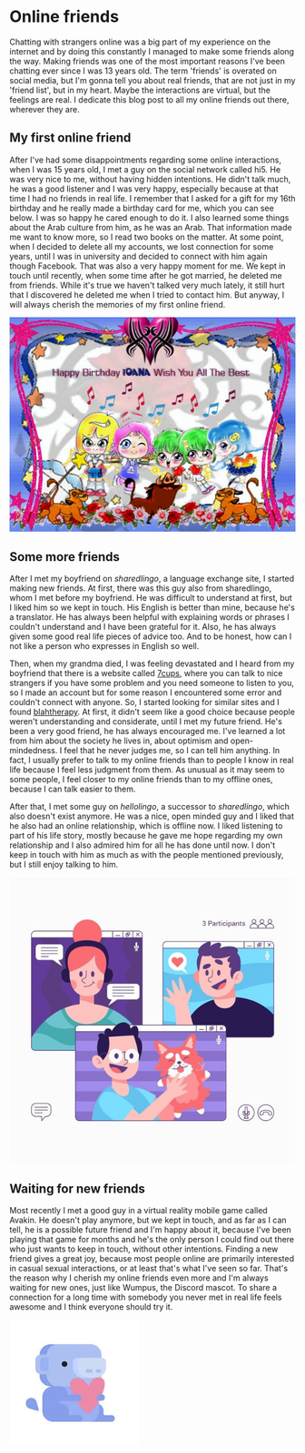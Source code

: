 # Online friends

Chatting with strangers online was a big part of my experience on the internet and by doing this constantly I managed to make some friends along the way.
Making friends was one of the most important reasons I've been chatting ever since I was 13 years old.
 The term 'friends' is overated on social media, but I'm gonna tell you about real friends, that are not just in my 'friend list', but in my heart.
Maybe the interactions are virtual, but the feelings are real.
I dedicate this blog post to all my online friends out there, wherever they are.

## My first online friend

After I've had some disappointments regarding some online interactions, when I was 15 years old, I met a guy on the social network called hi5.
He was very nice to me, without having hidden intentions.
He didn't talk much, he was a good listener and I was very happy, especially because at that time I had no friends in real life.
I remember that I asked for a gift for my 16th birthday and he really made a birthday card for me, which you can see below.
I was so happy he cared enough to do it.
I also learned some things about the Arab culture from him, as he was an Arab.
That information made me want to know more, so I read two books on the matter.
At some point, when I decided to delete all my accounts, we lost connection for some years, until I was in university and decided to connect with him again though Facebook.
That was also a very happy moment for me.
We kept in touch until recently, when some time after he got married, he deleted me from friends.
While it's true we haven't talked very much lately, it still hurt that I discovered he deleted me when I tried to contact him.
But anyway, I will always cherish the memories of my first online friend.

![illustration](images/illustration_birthday_card.png)

## Some more friends

After I met my boyfriend on *sharedlingo*, a language exchange site, I started making new friends.
At first, there was this guy also from sharedlingo, whom I met before my boyfriend.
He was difficult to understand at first, but I liked him so we kept in touch.
His English is better than mine, because he's a translator.
He has always been helpful with explaining words or phrases I couldn't understand and I have been grateful for it.
Also, he has always given some good real life pieces of advice too.
And to be honest, how can I not like a person who expresses in English so well.

Then, when my grandma died, I was feeling devastated and I heard from my boyfriend that there is a website called [7cups](https://www.7cups.com/), where you can talk to nice strangers if you have some problem and you need someone to listen to you, so I made an account but for some reason I encountered some error and couldn't connect with anyone.
So, I started looking for similar sites and I found [blahtherapy](https://blahtherapy.com/).
At first, it didn't seem like a good choice because people weren't understanding and considerate, until I met my future friend.
He's been a very good friend, he has always encouraged me.
I've learned a lot from him about the society he lives in, about optimism and open-mindedness.
I feel that he never judges me, so I can tell him anything.
In fact, I usually prefer to talk to my online friends than to people I know in real life because I feel less judgment from them.
As unusual as it may seem to some people, I feel closer to my online friends than to my offline ones, because I can talk easier to them.

After that, I met some guy on *hellolingo*, a successor to *sharedlingo*, which also doesn't exist anymore.
He was a nice, open minded guy and I liked that he also had an online relationship, which is offline now.
I liked listening to part of his life story, mostly because he gave me hope regarding my own relationship and I also admired him for all he has done until now.
I don't keep in touch with him as much as with the people mentioned previously, but I still enjoy talking to him.

![illustration](images/illustration_online_friends.png)

## Waiting for new friends

Most recently I met a good guy in a virtual reality mobile game called Avakin.
He doesn't play anymore, but we kept in touch, and as far as I can tell, he is a possible future friend and I'm happy about it, because I've been playing that game for months and he's the only person I could find out there who just wants to keep in touch, without other intentions.
Finding a new friend gives a great joy, because most people online are primarily interested in casual sexual interactions, or at least that's what I've seen so far.
That's the reason why I cherish my online friends even more and I'm always waiting for new ones, just like Wumpus, the Discord mascot.
To share a connection for a long time with somebody you never met in real life feels awesome and I think everyone should try it.

![illustration](images/illustration_wumpus.png)
